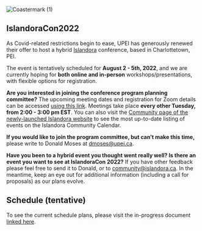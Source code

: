 ![Coastermark (1)](https://user-images.githubusercontent.com/467898/157457422-77c88b07-338c-4451-913c-179e133fa01d.png)

## IslandoraCon2022

As Covid-related restrictions begin to ease, UPEI has generously renewed their offer to host a hybrid [Islandora](https://www.islandora.ca/) conference, based in Charlottetown, PEI. 

The event is tentatively scheduled for **August 2 - 5th, 2022**, and we are currently hoping for **both online and in-person** workshops/presentations, with flexible options for registration.

**Are you interested in joining the conference program planning committee?** The upcoming meeting dates and registration for Zoom details can be accessed [using this link](https://us02web.zoom.us/meeting/register/tZElfu2hqTorGNYDda4sqCQyeSPLUbsCd-E9). Meetings take place **every other Tuesday, from 2:00 - 3:00 pm EST**. You can also visit the [Community page of the newly-launched Islandora website](https://www.islandora.ca/community) to see the most up-to-date listing of events on the Islandora Community Calendar.

**If you would like to join the program committee, but can’t make this time,** please write to Donald Moses at dmoses@upei.ca. 

**Have you been to a hybrid event you thought went really well? Is there an event you want to see at IslandoraCon 2022?** If you have other feedback please feel free to send it to Donald, or to community@islandora.ca. In the meantime, keep an eye out for additional information (including a call for proposals) as our plans evolve.

## Schedule (tentative)

To see the current schedule plans, please visit the in-progress document [linked here](https://docs.google.com/document/d/18iu970Tpyo3Ub5F3yKbliqwRrBY3Qo7YNXZV5w1w_BE/edit?usp=sharing).